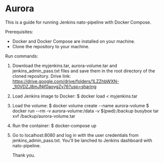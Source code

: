 # Aurora

This is a guide for running Jenkins nato-pipeline with Docker Compose.

Prerequisites:
- Docker and Docker Compose are installed on your machine.
- Clone the repository to your machine. 

Run commands:
1. Download the myjenkins.tar,  aurora-volume.tar  and jenkins_admin_pass.txt files and save them in the root directory of the cloned repository.
   Drive link: https://drive.google.com/drive/folders/1LZZhbWXN-_1I0VDZJ8mJNjf0aoygZy76?usp=sharing

2. Load Jenkins image to Docker:
   $ docker load < myjenkins.tar

3. Load the volume:
   $ docker volume create --name aurora-volume
   $ docker run --rm -v aurora-volume:/data -v $(pwd):/backup busybox tar xvf /backup/aurora-volume.tar

4. Run the container:
   $ docker-compose up 

5. Go to localhost:8080 and log in with the user credentials from jenkins_admin_pass.txt.
   You'll be lanched to Jenkins dashboard with nato-pipeline. 
   
   Thank you.
